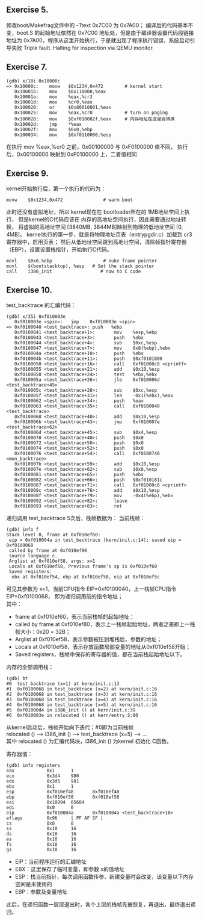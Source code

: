 ## Exercise 5.

修改boot/Makefrag文件中的 -Ttext 0x7C00 为 0x7A00；
编译后的代码基本不变，boot.S 的起始地址依然在 0x7C00 地址处，但是由于编译器设置代码段链接地址为 0x7A00，程序从这里开始执行，于是就出现了程序执行错误，系统启动引导失败
Triple fault.  Halting for inspection via QEMU monitor.


## Exercise 7.

```ASM
(gdb) x/10i 0x10000c
=> 0x10000c:    movw   $0x1234,0x472        # kernel start
   0x100015:    mov    $0x110000,%eax
   0x10001a:    mov    %eax,%cr3
   0x10001d:    mov    %cr0,%eax
   0x100020:    or     $0x80010001,%eax
   0x100025:    mov    %eax,%cr0            # turn on paging
   0x100028:    mov    $0xf010002f,%eax     # 内存地址在这里会转换
   0x10002d:    jmp    *%eax
   0x10002f:    mov    $0x0,%ebp
   0x100034:    mov    $0xf0110000,%esp
```
在执行 mov %eax,%cr0 之前，0x00100000 与 0xF0100000 值不同，
执行后，0x00100000 映射到 0xF0100000 上，二者值相同


## Exercise 9.

kernel开始执行后，第一个执行的代码为：
```ASM
movw    $0x1234,0x472				# warm boot
```
此时还没有虚拟地址，所以 kernel现在在 bootloader所在的 1MB地址空间上执行，
但是kernel的C代码应该在 内存的高地址空间执行，因此需要通过地址转换，
将虚拟的高地址空间 [3840MB, 3844MB]映射到物理的低地址空间 [0, 4MB]。
kernel执行的第一步，就是将物理地址页表（entrypgdir.c）加载到 cr3寄存器中，启用页表；
然后从低地址空间跳到高地址空间，清除帧指针寄存器（EBP），设置设置栈指针，开始执行C代码。
```ASM
movl    $0x0,%ebp					# nuke frame pointer
movl    $(bootstacktop), %esp	# Set the stack pointer
call    i386_init				   # now to C code
```


## Exercise 10.
test_backtrace 的汇编代码：
```ASM
(gdb) x/35i 0xf010003e
   0xf010003e <spin>:   jmp    0xf010003e <spin>
=> 0xf0100040 <test_backtrace>: push   %ebp
   0xf0100041 <test_backtrace+1>:       mov    %esp,%ebp
   0xf0100043 <test_backtrace+3>:       push   %ebx
   0xf0100044 <test_backtrace+4>:       sub    $0xc,%esp
   0xf0100047 <test_backtrace+7>:       mov    0x8(%ebp),%ebx
   0xf010004a <test_backtrace+10>:      push   %ebx
   0xf010004b <test_backtrace+11>:      push   $0xf0101800
   0xf0100050 <test_backtrace+16>:      call   0xf01008c8 <cprintf>
   0xf0100055 <test_backtrace+21>:      add    $0x10,%esp
   0xf0100058 <test_backtrace+24>:      test   %ebx,%ebx
   0xf010005a <test_backtrace+26>:      jle    0xf010006d <test_backtrace+45>
   0xf010005c <test_backtrace+28>:      sub    $0xc,%esp
   0xf010005f <test_backtrace+31>:      lea    -0x1(%ebx),%eax
   0xf0100062 <test_backtrace+34>:      push   %eax
   0xf0100063 <test_backtrace+35>:      call   0xf0100040 <test_backtrace>
   0xf0100068 <test_backtrace+40>:      add    $0x10,%esp
   0xf010006b <test_backtrace+43>:      jmp    0xf010007e <test_backtrace+62>
   0xf010006d <test_backtrace+45>:      sub    $0x4,%esp
   0xf0100070 <test_backtrace+48>:      push   $0x0
   0xf0100072 <test_backtrace+50>:      push   $0x0
   0xf0100074 <test_backtrace+52>:      push   $0x0
   0xf0100076 <test_backtrace+54>:      call   0xf0100740 <mon_backtrace>
   0xf010007b <test_backtrace+59>:      add    $0x10,%esp
   0xf010007e <test_backtrace+62>:      sub    $0x8,%esp
   0xf0100081 <test_backtrace+65>:      push   %ebx
   0xf0100082 <test_backtrace+66>:      push   $0xf010181c
   0xf0100087 <test_backtrace+71>:      call   0xf01008c8 <cprintf>
   0xf010008c <test_backtrace+76>:      add    $0x10,%esp
   0xf010008f <test_backtrace+79>:      mov    -0x4(%ebp),%ebx
   0xf0100092 <test_backtrace+82>:      leave  
   0xf0100093 <test_backtrace+83>:      ret
```
递归调用 test_backtrace 5次后，栈帧数据为：
当前栈帧：
```ASM
(gdb) info f
Stack level 0, frame at 0xf010ef60:
 eip = 0xf010004a in test_backtrace (kern/init.c:14); saved eip = 0xf0100068
 called by frame at 0xf010ef80
 source language c.
 Arglist at 0xf010ef58, args: x=1
 Locals at 0xf010ef58, Previous frame's sp is 0xf010ef60
 Saved registers:
  ebx at 0xf010ef54, ebp at 0xf010ef58, eip at 0xf010ef5c
```
可见其参数为 x=1，当前CPU指令 EIP=0xf0100040，上一栈帧CPU指令 EIP=0xf0100068，
即为递归调用前的指令地址；<br>
其中：
- frame at 0xf010ef60，表示当前栈帧的起始地址；
- called by frame at 0xf010ef80，表示上一栈帧起始地址，两者之差即上一栈帧大小：0x20 = 32B；
- Arglist at 0xf010ef58，表示参数被压到堆栈后，参数的地址；
- Locals at 0xf010ef58，表示存放函数局部变量的地址从0xf010ef58开始；
- Saved registers，栈帧中保存的寄存器的值，都在当前栈起始地址以下。

内存的全部调用栈：
```ASM
(gdb) bt
#0  test_backtrace (x=1) at kern/init.c:13
#1  0xf0100068 in test_backtrace (x=2) at kern/init.c:16
#2  0xf0100068 in test_backtrace (x=3) at kern/init.c:16
#3  0xf0100068 in test_backtrace (x=4) at kern/init.c:16
#4  0xf0100068 in test_backtrace (x=5) at kern/init.c:16
#5  0xf01000d4 in i386_init () at kern/init.c:39
#6  0xf010003e in relocated () at kern/entry.S:80
```
从kernel启动后，栈帧开始向下迭代；#0即为当前栈帧 <br>
relocated () --> i386_init () --> test_backtrace (x=5) --> ... <br>
其中 relocated () 为汇编代码块，i386_init () 为kernel 初始化 C函数。<br>

寄存器值：
```ASM
(gdb) info registers 
eax            0x1      1
ecx            0x3d4    980
edx            0x3d5    981
ebx            0x1      1
esp            0xf010ef48       0xf010ef48
ebp            0xf010ef58       0xf010ef58
esi            0x10094  65684
edi            0x0      0
eip            0xf010004a       0xf010004a <test_backtrace+10>
eflags         0x96     [ PF AF SF ]
cs             0x8      8
ss             0x10     16
ds             0x10     16
es             0x10     16
fs             0x10     16
gs             0x10     16
```
- EIP：当前程序运行的汇编地址
- EBX：这里保存了临时变量，即参数 x的值地址
- ESP：栈当前指针，每次调用函数传参、新建变量时会改变，该变量以下内存空间是未使用的
- EBP：参数及变量地址

此后，在递归函数一层层退出时，各个上层的栈帧先被恢复，再退出，最终退出递归。
